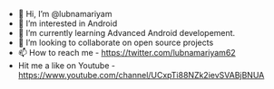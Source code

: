 - 👋 Hi, I’m @lubnamariyam
- 👀 I’m interested in Android
- 🌱 I’m currently learning Advanced Android developement.
- 💞️ I’m looking to collaborate on open source projects
- 📫 How to reach me - https://twitter.com/lubnamariyam62
- Hit me a like on Youtube - https://www.youtube.com/channel/UCxpTi88NZk2ievSVABjBNUA
